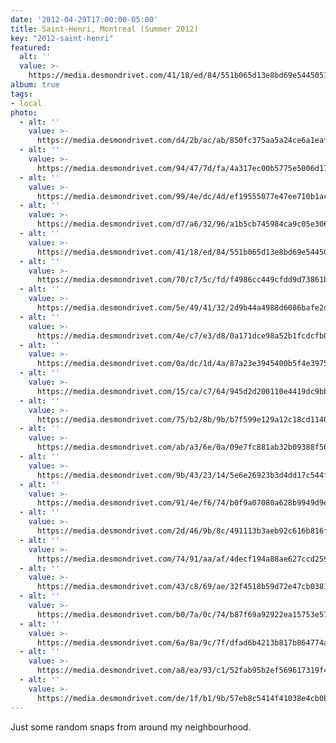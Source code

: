 ```yaml
---
date: '2012-04-29T17:00:00-05:00'
title: Saint-Henri, Montreal (Summer 2012)
key: "2012-saint-henri"
featured:
  alt: ''
  value: >-
    https://media.desmondrivet.com/41/18/ed/84/551b065d13e8bd69e544505146e872e98b579b34ca2003b861fd4565.jpg
album: true
tags:
- local
photo:
  - alt: ''
    value: >-
      https://media.desmondrivet.com/d4/2b/ac/ab/850fc375aa5a24ce6a1eafbedaba7a0fae25df444536382b2a4e75dd.jpg
  - alt: ''
    value: >-
      https://media.desmondrivet.com/94/47/7d/fa/4a317ec00b5775e5006d1733e4acf76a63b96dbe3bcbe9df777e240a.jpg
  - alt: ''
    value: >-
      https://media.desmondrivet.com/99/4e/dc/4d/ef19555077e47ee710b1acf410bbc82bebd8d1f9bbeed1d1e63ed92c.jpg
  - alt: ''
    value: >-
      https://media.desmondrivet.com/d7/a6/32/96/a1b5cb745984ca9c05e3068f5e3c31cfd5fef065791f609ff32b6ade.jpg
  - alt: ''
    value: >-
      https://media.desmondrivet.com/41/18/ed/84/551b065d13e8bd69e544505146e872e98b579b34ca2003b861fd4565.jpg
  - alt: ''
    value: >-
      https://media.desmondrivet.com/70/c7/5c/fd/f4986cc449cfdd9d73861b69c17cc26204cdff1bc2d6de010e0873b6.jpg
  - alt: ''
    value: >-
      https://media.desmondrivet.com/5e/49/41/32/2d9b44a4988d6086bafe2dc0c3d5502034988a759b4a1679c10ef770.jpg
  - alt: ''
    value: >-
      https://media.desmondrivet.com/4e/c7/e3/d8/0a171dce98a52b1fcdcfb065a6728bad2e9d741789ec56bc413138e1.jpg
  - alt: ''
    value: >-
      https://media.desmondrivet.com/0a/dc/1d/4a/87a23e3945400b5f4e3975932ce201407868fe24e88ba3385b9b79c1.jpg
  - alt: ''
    value: >-
      https://media.desmondrivet.com/15/ca/c7/64/945d2d200110e4419dc9bbb573da1081f201314c154a2b3ed75cf8c9.jpg
  - alt: ''
    value: >-
      https://media.desmondrivet.com/75/b2/8b/9b/b7f599e129a12c18cd11407d64c8a7b59dafe2c2c3695c10d89fbda9.jpg
  - alt: ''
    value: >-
      https://media.desmondrivet.com/ab/a3/6e/0a/09e7fc881ab32b09388f56169867af99798dcf14fa352b2a091c3ddd.jpg
  - alt: ''
    value: >-
      https://media.desmondrivet.com/9b/43/23/14/5e6e26923b3d4dd17c544f2227507cf4bd4ffe38c9f633a9b3a39c6a.jpg
  - alt: ''
    value: >-
      https://media.desmondrivet.com/91/4e/f6/74/b0f9a07080a628b9949d9e53aad2c2dbb803cc07dc43c4f0bb2590a7.jpg
  - alt: ''
    value: >-
      https://media.desmondrivet.com/2d/46/9b/8c/491113b3aeb92c616b816f3292cf78f58abf67d69179cef9174ffdf3.jpg
  - alt: ''
    value: >-
      https://media.desmondrivet.com/74/91/aa/af/4decf194a88ae627ccd2599ebe5bfbcbbcec768233cae6252b5c0dbe.jpg
  - alt: ''
    value: >-
      https://media.desmondrivet.com/43/c8/69/ae/32f4518b59d72e47cb0381744bb079225ef3042d463b2c20ab19ef9a.jpg
  - alt: ''
    value: >-
      https://media.desmondrivet.com/b0/7a/0c/74/b87f69a92922ea15753e575f1b8af6060611c0ba288872a0c325db27.jpg
  - alt: ''
    value: >-
      https://media.desmondrivet.com/6a/8a/9c/7f/dfad6b4213b817b864774aae9b3db7b6240a28a3e24e3439afc27fc0.jpg
  - alt: ''
    value: >-
      https://media.desmondrivet.com/a8/ea/93/c1/52fab95b2ef569617319f4ad958347ea105e78a42e2d021dbd2c2ee5.jpg
  - alt: ''
    value: >-
      https://media.desmondrivet.com/de/1f/b1/9b/57eb8c5414f41038e4cb0b028fb911c9ac239ed38ce80be94d36a34b.jpg
---
```


Just some random snaps from around my neighbourhood.
